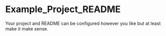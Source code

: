 # Example_Project_README

Your project and README can be configured however you like but at least make it make sense.
